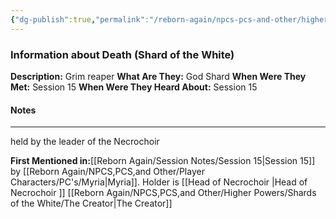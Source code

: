 ```yaml
---
{"dg-publish":true,"permalink":"/reborn-again/npcs-pcs-and-other/higher-powers/shards-of-the-white/death-shard-of-the-white/"}
---
```


### Information about Death (Shard of the White)
**Description:** Grim reaper 
**What Are They:** God Shard
**When Were They Met:** Session 15
**When Were They Heard About:** Session 15

#### Notes
---
held by the leader of the Necrochoir

**First Mentioned in:**[[Reborn Again/Session Notes/Session 15\|Session 15]] by [[Reborn Again/NPCS,PCS,and Other/Player Characters/PC's/Myria\|Myria]]. Holder is [[Head of Necrochoir \|Head of Necrochoir ]]
[[Reborn Again/NPCS,PCS,and Other/Higher Powers/Shards of the White/The Creator\|The Creator]]